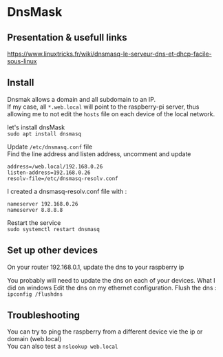 # DnsMask

## Presentation & usefull links

https://www.linuxtricks.fr/wiki/dnsmasq-le-serveur-dns-et-dhcp-facile-sous-linux

## Install

Dnsmak allows a domain and all subdomain to an IP.  
If my case, all `*.web.local` will point to the raspberry-pi server, thus allowing me to not edit the `hosts` file on each device of the local network.  

let's install dnsMask  
`sudo apt install dnsmasq`  

Update `/etc/dnsmasq.conf` file  
Find the line address and listen address, uncomment and update   
```
address=/web.local/192.168.0.26  
listen-address=192.168.0.26
resolv-file=/etc/dnsmasq-resolv.conf
```  

I created a dnsmasq-resolv.conf file with :
```
nameserver 192.168.0.26
nameserver 8.8.8.8
```

Restart the service   
`sudo systemctl restart dnsmasq`  

## Set up other devices

On your router 192.168.0.1, update the dns to your raspberry ip 

You probably will need to update the dns on each of your devices. What I did on windows
Edit the dns on my ethernet configuration.
Flush the dns : `ipconfig /flushdns`

## Troubleshooting

You can try to ping the raspberry from a different device vie the ip or domain (web.local)   
You can also test a `nslookup web.local`
